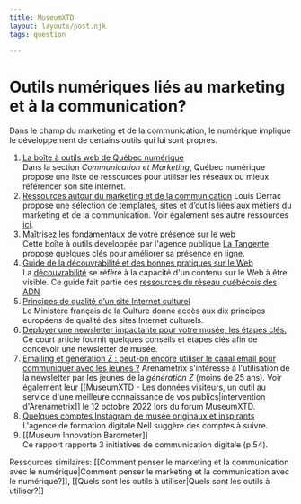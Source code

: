 ```yaml
---
title: MuseumXTD
layout: layouts/post.njk
tags: question

---
```

# **Outils numériques liés au marketing et à la communication?**
Dans le champ du marketing et de la communication, le numérique implique le développement de certains outils qui lui sont propres. 

1. [La boîte à outils web de Québec numérique](https://quebecnumerique.com/boite-outils/#tab-85-0)   
    Dans la section *Communication et Marketing*, Québec numérique propose une liste de ressources pour utiliser les réseaux ou mieux référencer son site internet.
2. [Ressources autour du marketing et de la communication](https://louisderrac.com/ressources/ressources-autour-du-marketing-et-de-la-communication/)
   Louis Derrac propose une sélection de templates, sites et d’outils liées aux métiers du marketing et de la communication. Voir également ses autre ressources [ici](https://louisderrac.com/ressources/). 
3. [Maîtrisez les fondamentaux de votre présence sur le web](https://www.latangente.io/boite-a-outils)      
   Cette boîte à outils développée par l'agence publique [La Tangente](https://www.latangente.io/) propose quelques clés pour améliorer sa présence en ligne. 
4. [Guide de la découvrabilité et des bonnes pratiques sur le Web](https://culturelaval.ca/guide-decouvrabilite-bonnes-pratiques/)    
   La [découvrabilité](https://fr.wiktionary.org/wiki/d%C3%A9couvrabilit%C3%A9) se réfère à la capacité d'un contenu sur le Web à être visible. Ce guide fait partie des [ressources du réseau québécois des ADN](http://www.pearltrees.com/cpourca/chroniques-des-adn/id29695737)
5. [Principes de qualité d’un site Internet culturel](https://www.culture.gouv.fr/Thematiques/Musees/Pour-les-professionnels/Rendre-les-collections-accessibles-aux-publics/Assurer-la-diffusion-numerique-des-collections/Mise-en-ligne-des-collections/Principes-de-qualite-d-un-site-Internet-culturel)   
   Le Ministère français de la Culture donne accès aux dix principes européens de qualité des sites Internet culturels. 
6. [Déployer une newsletter impactante pour votre musée, les étapes clés.](https://welcome.museum/fr/deployer-une-newsletter-impactante-pour-votre-musee-les-etapes-cles/)      
   Ce court article fournit quelques conseils et étapes clés afin de concevoir une newsletter de musée.
7. [Emailing et génération Z : peut-on encore utiliser le canal email pour communiquer avec les jeunes ?](https://arenametrix.com/emailing-generation/?utm_medium=email&_hsmi=226748415&_hsenc=p2ANqtz-9BOF9EVfdQ-6M116wbXC5wNOlxoV1AM58OBUCRLIYJ3zf5kE-iSn9MqVz7HCXSXAObmNzu_95yiwQW6-uWHPzwbIXqtp7JGjEI9NbU4gyDHboCMpU&utm_content=226748415&utm_source=hs_email)
   Arenametrix s'intéresse à l'utilisation de la newsletter par les jeunes de la _génération Z_ (moins de 25 ans). Voir également leur [[MuseumXTD - Les données visiteurs, un outil au service d'une meilleure connaissance de vos publics|intervention d'Arenametrix]] le 12 octobre 2022 lors du forum MuseumXTD. 
8. [Quelques comptes Instagram de musée originaux et inspirants](https://nell-associes.com/blog/les-musees-a-suivre-sur-instagram-quand-la-mediation-numerique-se-decline-sur-les-reseaux-sociaux/)   
   L'agence de formation digitale Nell suggère des comptes à suivre. 
9. [[Museum Innovation Barometer]]   
   Ce rapport rapporte 3 initiatives de communication digitale (p.54). 

Ressources similaires: [[Comment penser le marketing et la communication avec le numérique|Comment penser le marketing et la communication avec le numérique?]], [[Quels sont les outils à utiliser|Quels sont les outils à utiliser?]]
 

